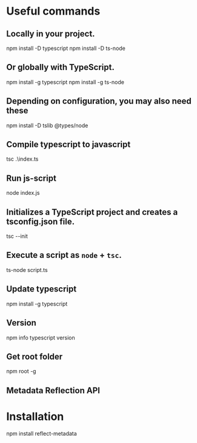 # Useful commands

## Locally in your project.

npm install -D typescript
npm install -D ts-node

## Or globally with TypeScript.

npm install -g typescript
npm install -g ts-node

## Depending on configuration, you may also need these

npm install -D tslib @types/node

## Compile typescript to javascript

tsc .\index.ts

## Run js-script

node index.js

## Initializes a TypeScript project and creates a tsconfig.json file.

tsc --init

## Execute a script as `node` + `tsc`.

ts-node script.ts

## Update typescript

npm install -g typescript

## Version

npm info typescript version

## Get root folder

npm root -g

## Metadata Reflection API

# Installation

npm install reflect-metadata
